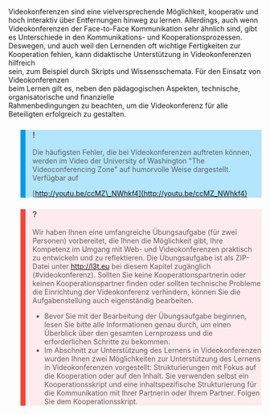 Videokonferenzen sind eine vielversprechende Möglichkeit, kooperativ und hoch interaktiv über Entfernungen hinweg zu lernen. Allerdings, auch wenn Videokonferenzen der Face-to-Face Kommunikation sehr ähnlich sind, gibt es Unterschiede in den Kommunikations- und Kooperationsprozessen. Deswegen, und auch weil den Lernenden oft wichtige Fertigkeiten zur Kooperation fehlen, kann didaktische Unterstützung in Videokonferenzen hilfreich  
sein, zum Beispiel durch Skripts und Wissensschemata. Für den Einsatz von Videokonferenzen  
beim Lernen gilt es, neben den pädagogischen Aspekten, technische, organisatorische und finanzielle  
Rahmenbedingungen zu beachten, um die Videokonferenz für alle Beteiligten erfolgreich zu gestalten.

<blockquote style="background: #B3E5FC; border-left: 10px solid #039BE5">

### !

Die häufigsten Fehler, die bei Videokonferenzen auftreten können, werden im Video der University of Washington "The Videoconferencing Zone" auf humorvolle Weise dargestellt. Verfügbar auf

[http://youtu.be/ccMZ\_NWhkf4](http://youtu.be/ccMZ_NWhkf4)

</blockquote>

<blockquote style="background: #FFEBEE; border-left: 10px solid #F44336">

### ?

Wir haben Ihnen eine umfangreiche Übungsaufgabe (für zwei Personen) vorbereitet, die Ihnen die Möglichkeit gibt, Ihre Kompetenz im Umgang mit Web- und Videokonferenzen praktisch zu entwickeln und zu reflektieren. Die Übungsaufgabe ist als ZIP-Datei unter http://l3t.eu bei diesem Kapitel zugänglich (#videokonferenz). Sollten Sie keine Kooperationspartnerin oder keinen Kooperationspartner finden oder sollten technische Probleme die Einrichtung der Videokonferenz verhindern, können Sie die Aufgabenstellung auch eigenständig bearbeiten.

- Bevor Sie mit der Bearbeitung der Übungsaufgabe beginnen, lesen Sie bitte alle Informationen genau durch, um einen Überblick über den gesamten Lernprozess und die erforderlichen Schritte zu bekommen.
- Im Abschnitt zur Unterstützung des Lernens in Videokonferenzen wurden Ihnen zwei Möglichkeiten zur Unterstützung des Lernens in Videokonferenzen vorgestellt: Strukturierungen mit Fokus auf die Kooperation oder auf den Inhalt. Sie verwenden selbst ein Kooperationsskript und eine inhaltspezifische Strukturierung für die Kommunikation mit Ihrer Partnerin oder Ihrem Partner. Folgen Sie dem Kooperationsskript.

</blockquote>
